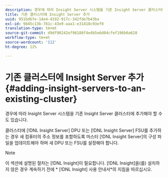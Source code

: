 ```yaml
---
description: 경우에 따라 Insight Server 시스템을 기존 Insight Server 클러스터에 추가해야 할 수도 있습니다.
title: 기존 클러스터에 Insight Server 추가
uuid: 951bd6fe-14e4-4192-917c-342fde7b43ba
exl-id: 9845c13b-781c-43e9-aaa1-e31418c93ef0
translation-type: tm+mt
source-git-commit: d9df90242ef96188f4e4b5e6d04cfef196b0a628
workflow-type: tm+mt
source-wordcount: '112'
ht-degree: 12%

---
```


# 기존 클러스터에 Insight Server 추가{#adding-insight-servers-to-an-existing-cluster}

경우에 따라 Insight Server 시스템을 기존 Insight Server 클러스터에 추가해야 할 수도 있습니다.

클러스터에 [!DNL Insight Server] DPU 또는 [!DNL Insight Server] FSU를 추가하는 경우 새 컴퓨터의 주소 정보를 포함하도록 마스터 [!DNL Insight Server]의 구성 파일을 업데이트해야 하며 새 DPU 또는 FSU를 설정해야 합니다.

>[!NOTE]
>
>이 섹션에 설명된 절차는 [!DNL Insight]이 필요합니다. [!DNL Insight]을(를) 설치하지 않은 경우 계속하기 전에 * [!DNL Insight] 사용 안내서*의 지침을 따르십시오.
